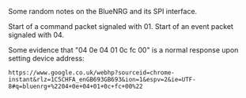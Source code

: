 Some random notes on the BlueNRG and its SPI interface.

Start of a command packet signaled with 01.
Start of an event packet signaled with 04.

Some evidence that "04 0e 04 01 0c fc 00" is a normal response upon setting
device address:

    https://www.google.co.uk/webhp?sourceid=chrome-instant&rlz=1C5CHFA_enGB693GB693&ion=1&espv=2&ie=UTF-8#q=bluenrg+%2204+0e+04+01+0c+fc+00%22

